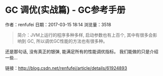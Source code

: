 # GC 调优(实战篇) - GC参考手册
作者：renfufei
日期：2017-03-15 18:14
浏览量：3518
> 简介：JVM上运行的程序多种多样, 启动参数也有上百个, 其中有很多会影响到 GC, 所以调优GC性能的方法也有很多种。

还是那句话, 没有真正的银弹, 能满足所有的性能调优指标。 我们能做的只是介绍一些...

 链接：http://blog.csdn.net/renfufei/article/details/61924893
